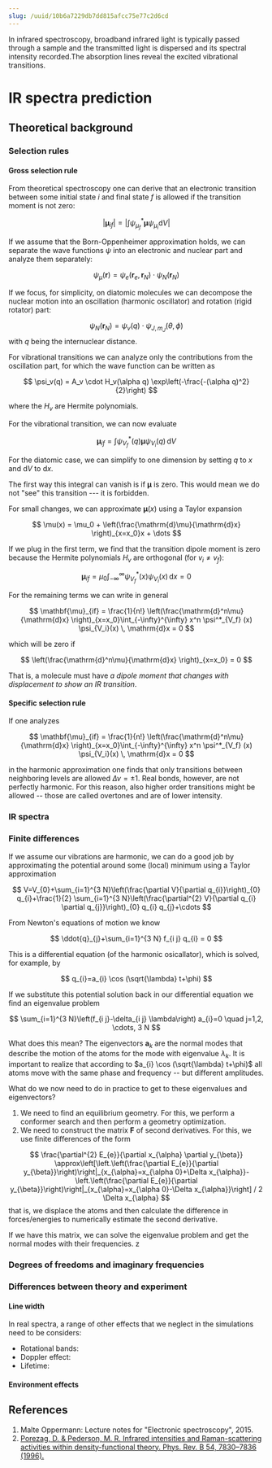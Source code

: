 ```yaml
---
slug: /uuid/10b6a7229db7dd815afcc75e77c2d6cd
---
```


In infrared spectroscopy, broadband infrared light is typically passed through a sample and the transmitted light is dispersed and its spectral intensity recorded.The absorption lines reveal the excited vibrational transitions.

# IR spectra prediction
## Theoretical background

### Selection rules

#### Gross selection rule
From theoretical spectroscopy one can derive that an electronic transition between some initial state $i$ and final state $f$ is allowed if the transition moment is not zero: 

$$
|\mathbf{\mu}_{if}| = \left| \int \psi_{\mu_f}^* \mathbf{\mu} \psi_{\mu_i} \mathrm{d}V \right|
$$

If we assume that the Born-Oppenheimer approximation holds, we can separate the wave functions $\psi$ into an electronic and nuclear part and analyze them separately: 

$$
\psi_\mu(\mathbf{r}) = \psi_e (\mathbf{r}_e, \mathbf{r}_N) \cdot \psi_N (\mathbf{r}_N)
$$

If we focus, for simplicity, on diatomic molecules we can decompose the nuclear motion into an oscillation (harmonic oscillator) and rotation (rigid rotator) part: 

$$
\psi_N(\mathbf{r}_N) = \psi_v(q) \cdot \psi_{J, m_J} (\theta, \phi)
$$
with $q$ being the internuclear distance. 

For vibrational transitions we can analyze only the contributions from the oscillation part, for which the wave function can be written as 

$$
\psi_v(q) = A_v \cdot H_v(\alpha q) \exp\left(-\frac{-(\alpha q)^2}{2}\right)
$$

where the $H_v$ are Hermite polynomials. 

For the vibrational transition, we can now evaluate 

$$
\mathbf{\mu}_{if} = \int \psi^*_{V_f} (q) \mathbf{\mu} \psi_{V_i}(q) \, \mathrm{d}V
$$

For the diatomic case, we can simplify to one dimension by setting $q$ to $x$ and $\mathrm{d}V$ to $\mathrm{d}x$.

The first way this integral can vanish is if $\mathbf{\mu}$ is zero. This would mean we do not "see" this transition --- it is forbidden. 

For small changes, we can approximate $\mathbf{\mu}(x)$ using a Taylor expansion

$$
\mu(x) = \mu_0 + \left(\frac{\mathrm{d}\mu}{\mathrm{d}x} \right)_{x=x_0}x + \dots
$$

If we plug in the first term, we find that the transition dipole moment is zero because the Hermite polynomials $H_v$ are orthogonal (for $v_i \neq v_f$): 

$$
\mathbf{\mu}_{if} = \mu_0 \int_{-\infty}^{\infty} \psi^*_{V_f} (x)  \psi_{V_i}(x) \, \mathrm{d}x = 0
$$

For the remaining terms we can write in general

$$
\mathbf{\mu}_{if} = \frac{1}{n!} \left(\frac{\mathrm{d}^n\mu}{\mathrm{d}x} \right)_{x=x_0}\int_{-\infty}^{\infty} x^n \psi^*_{V_f} (x)  \psi_{V_i}(x) \, \mathrm{d}x = 0
$$

which will be zero if 

$$
\left(\frac{\mathrm{d}^n\mu}{\mathrm{d}x} \right)_{x=x_0} = 0
$$ 

That is, a molecule must have _a dipole moment that changes with displacement to show an IR transition_. 

#### Specific selection rule

If one analyzes 

$$
\mathbf{\mu}_{if} = \frac{1}{n!} \left(\frac{\mathrm{d}^n\mu}{\mathrm{d}x} \right)_{x=x_0}\int_{-\infty}^{\infty} x^n \psi^*_{V_f} (x)  \psi_{V_i}(x) \, \mathrm{d}x = 0
$$

in the harmonic approximation one finds that only transitions between neighboring levels are allowed $\Delta \nu = \pm 1$. 
Real bonds, however, are not perfectly harmonic. For this reason, also higher order transitions might be allowed -- those are called overtones and are of lower intensity.

### IR spectra

### Finite differences
If we assume our vibrations are harmonic, we can do a good job by approximating the potential around some (local) minimum using a Taylor approximation

$$
V=V_{0}+\sum_{i=1}^{3 N}\left(\frac{\partial V}{\partial q_{i}}\right)_{0} q_{i}+\frac{1}{2} \sum_{i=1}^{3 N}\left(\frac{\partial^{2} V}{\partial q_{i} \partial q_{j}}\right)_{0} q_{i} q_{j}+\cdots
$$

From Newton's equations of motion we know 

$$
\ddot{q}_{j}+\sum_{i=1}^{3 N} f_{i j} q_{i} = 0
$$

This is a differential equation (of the harmonic osicallator), which is solved, for example, by 

$$
q_{i}=a_{i} \cos (\sqrt{\lambda} t+\phi)
$$

If we substitute this potential solution back in our differential equation we find an eigenvalue problem 

$$
\sum_{i=1}^{3 N}\left(f_{i j}-\delta_{i j} \lambda\right) a_{i}=0 \quad j=1,2, \cdots, 3 N
$$

What does this mean? The eigenvectors $\mathbf{a}_k$ are the normal modes that describe the motion of the atoms for the mode with eigenvalue $\lambda_k$. It is important to realize that according to $a_{i} \cos (\sqrt{\lambda} t+\phi)$ all atoms move with the same phase and frequency -- but different amplitudes. 

What do we now need to do in practice to get to these eigenvalues and eigenvectors? 

1. We need to find an equilibrium geometry. For this, we perform a conformer search and then perform a geometry optimization. 
2. We need to construct the matrix $\mathbf{F}$ of second derivatives. For this, we use finite differences of the form 

$$
\frac{\partial^{2} E_{e}}{\partial x_{\alpha} \partial y_{\beta}} \approx\left[\left.\left(\frac{\partial E_{e}}{\partial y_{\beta}}\right)\right|_{x_{\alpha}=x_{\alpha 0}+\Delta x_{\alpha}}-\left.\left(\frac{\partial E_{e}}{\partial y_{\beta}}\right)\right|_{x_{\alpha}=x_{\alpha 0}-\Delta x_{\alpha}}\right] / 2 \Delta x_{\alpha}
$$
that is, we displace the atoms and then calculate the difference in forces/energies to numerically estimate the second derivative. 

If we have  this matrix, we can solve the eigenvalue problem and get the normal modes with their frequencies. z




### Degrees of freedoms and imaginary frequencies

### Differences between theory and experiment 

#### Line width

In real spectra, a range of other effects that we neglect in the simulations need to be considers: 
- Rotational bands: 
- Doppler effect: 
- Lifetime: 

#### Environment effects


## References

1. Malte Oppermann: Lecture notes for "Electronic spectroscopy", 2015. 
2. [Porezag, D. & Pederson, M. R. Infrared intensities and Raman-scattering activities within density-functional theory. Phys. Rev. B 54, 7830–7836 (1996).](https://journals.aps.org/prb/abstract/10.1103/PhysRevB.54.7830)